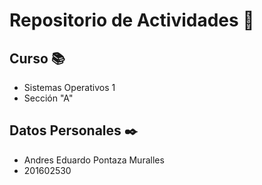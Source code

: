 
# Repositorio de Actividades 📌


## Curso 📚

* Sistemas Operativos 1 
* Sección "A"

## Datos Personales ✒️ 

* Andres Eduardo Pontaza Muralles 
*  201602530

